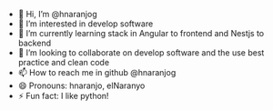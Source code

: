 - 👋 Hi, I’m @hnaranjog
- 👀 I’m interested in develop software 
- 🌱 I’m currently learning stack in Angular to frontend and Nestjs to backend
- 💞️ I’m looking to collaborate on develop software  and the use best practice and clean code
- 📫 How to reach me in github @hnaranjog
- 😄 Pronouns: hnaranjo, elNaranyo
- ⚡ Fun fact: I like python!

<!---
hnaranjog/hnaranjog is a ✨ special ✨ repository because its `README.md` (this file) appears on your GitHub profile.
You can click the Preview link to take a look at your changes.
--->
